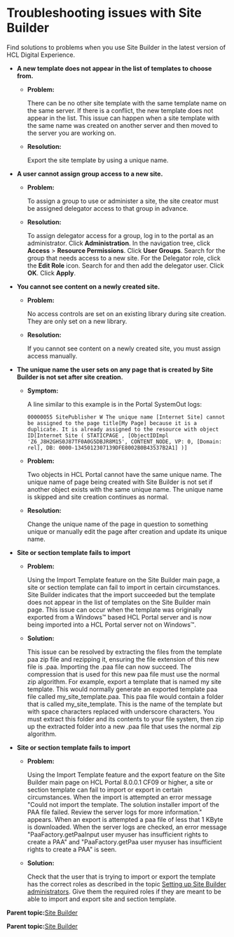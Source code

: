 # Troubleshooting issues with Site Builder

Find solutions to problems when you use Site Builder in the latest version of HCL Digital Experience.

-   **A new template does not appear in the list of templates to choose from.**

    -   **Problem:**

        There can be no other site template with the same template name on the same server. If there is a conflict, the new template does not appear in the list. This issue can happen when a site template with the same name was created on another server and then moved to the server you are working on.

    -   **Resolution:**

        Export the site template by using a unique name.

-   **A user cannot assign group access to a new site.**

    -   **Problem:**

        To assign a group to use or administer a site, the site creator must be assigned delegator access to that group in advance.

    -   **Resolution:**

        To assign delegator access for a group, log in to the portal as an administrator. Click **Administration**. In the navigation tree, click **Access** \> **Resource Permissions**. Click **User Groups**. Search for the group that needs access to a new site. For the Delegator role, click the **Edit Role** icon. Search for and then add the delegator user. Click **OK**. Click **Apply**.

-   **You cannot see content on a newly created site.**

    -   **Problem:**

        No access controls are set on an existing library during site creation. They are only set on a new library.

    -   **Resolution:**

        If you cannot see content on a newly created site, you must assign access manually.

-   **The unique name the user sets on any page that is created by Site Builder is not set after site creation.**

    -   **Symptom:**

        A line similar to this example is in the Portal SystemOut logs:

        ```
        00000055 SitePublisher W The unique name [Internet Site] cannot be assigned to the page title[My Page] because it is a duplicate. It is already assigned to the resource with object ID[Internet Site ( STATICPAGE , [ObjectIDImpl 'Z6_J8H2GHS0J87TF0A0G5DBJR8M15', CONTENT_NODE, VP: 0, [Domain: rel], DB: 0000-1345012307139DFE8002B0B43537B2A1] )]
        ```

    -   **Problem:**

        Two objects in HCL Portal cannot have the same unique name. The unique name of page being created with Site Builder is not set if another object exists with the same unique name. The unique name is skipped and site creation continues as normal.

    -   **Resolution:**

        Change the unique name of the page in question to something unique or manually edit the page after creation and update its unique name.

-   **Site or section template fails to import**

    -   **Problem:**

        Using the Import Template feature on the Site Builder main page, a site or section template can fail to import in certain circumstances. Site Builder indicates that the import succeeded but the template does not appear in the list of templates on the Site Builder main page. This issue can occur when the template was originally exported from a Windows™ based HCL Portal server and is now being imported into a HCL Portal server not on Windows™.

    -   **Solution:**

        This issue can be resolved by extracting the files from the template paa zip file and rezipping it, ensuring the file extension of this new file is .paa. Importing the .paa file can now succeed. The compression that is used for this new paa file must use the normal zip algorithm. For example, export a template that is named my site template. This would normally generate an exported template paa file called my\_site\_template.paa. This paa file would contain a folder that is called my\_site\_template. This is the name of the template but with space characters replaced with underscore characters. You must extract this folder and its contents to your file system, then zip up the extracted folder into a new .paa file that uses the normal zip algorithm.

-   **Site or section template fails to import**

    -   **Problem:**

        Using the Import Template feature and the export feature on the Site Builder main page on HCL Portal 8.0.0.1 CF09 or higher, a site or section template can fail to import or export in certain circumstances. When the import is attempted an error message "Could not import the template. The solution installer import of the PAA file failed. Review the server logs for more information." appears. When an export is attempted a paa file of less that 1 KByte is downloaded. When the server logs are checked, an error message "PaaFactory.getPaaInput user myuser has insufficient rights to create a PAA" and "PaaFactory.getPaa user myuser has insufficient rights to create a PAA" is seen.

    -   **Solution:**

        Check that the user that is trying to import or export the template has the correct roles as described in the topic [Setting up Site Builder administrators](sitebuilder_access_admins.md). Give them the required roles if they are meant to be able to import and export site and section template.


**Parent topic:**[Site Builder ](../sitebuilder/sitebuilder_intro.md)

**Parent topic:**[Site Builder ](../sitebuilder/sitebuilder_intro.md)

